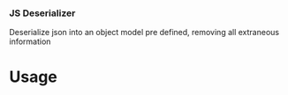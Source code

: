 ### JS Deserializer

Deserialize json into an object model pre defined, removing all extraneous information

# Usage